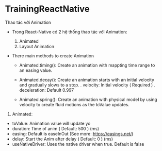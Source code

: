 # TrainingReactNative
Thao tác với Animation
- Trong React-Native có 2 hệ thống thao tác với Animation:
    1. Animated
    2. Layout Animation

- There main methods to create Animation
  + Animated.timing(): Create an animation with mappting time range to an easing value.

  + Animated.decay(): Create an animation starts with an initial velocity and gradually slows to a stop.
    . velocity: Initial velocity ( Required )
    . deceleration: Default 0.997

  + Animated.spring(): Create an animation with physical model by using velocity to create fluid motions as the toValue updates.


1. Animated:
  + toValue: Animation value will update yo
  + duration: Time of anim ( Default: 500 ) (ms)
  + easing: Default is easeInOut (See more: https://easings.net/)
  + delay: Start the Anim after delay ( Default: 0 ) (ms)  
  + useNativeDriver: Uses the native driver when true. Default is false
